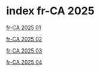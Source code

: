# index fr-CA 2025

<a href="./01">fr-CA 2025 01</a>

<a href="./02">fr-CA 2025 02</a>

<a href="./03">fr-CA 2025 03</a>

<a href="./04">fr-CA 2025 04</a>
